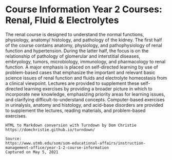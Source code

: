 # Course Information Year 2 Courses: Renal, Fluid & Electrolytes

The renal course is designed to understand the normal functions, physiology, anatomy/ histology, and pathology of the kidney. The first half of the course contains anatomy, physiology, and pathophysiology of renal function and hypertension. During the latter half, the focus is on the relationship of pathology of glomerular and interstitial diseases, embryology, tumors, microbiology, immunology, and pharmacology to renal function. A major emphasis is placed on self-directed learning by use of problem-based cases that emphasize the important and relevant basic science issues of renal function and fluids and electrolyte homeostasis from a clinical viewpoint. Lectures are provided to supplement these self-directed learning exercises by providing a broader picture in which to incorporate new knowledge, emphasizing priority areas for learning issues, and clarifying difficult-to-understand concepts. Computer-based exercises in urinalysis, anatomy and histology, and acid-base disorders are provided to supplement the lectures, reading materials, and problem-based exercises.

```
HTML to Markdown conversion with Turndown by Dom Christie
https://domchristie.github.io/turndown/

Source:
https://www.utmb.edu/som/som-educational-affairs/instruction-management-office/year-1-2-course-information
Captured on May 5, 2021
```
